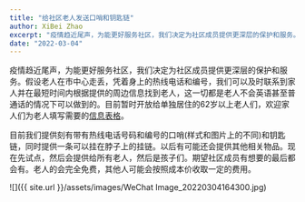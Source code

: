 ```yaml
---
title: "给社区老人发送口哨和钥匙链"
author: XiBei Zhao
excerpt: "疫情趋近尾声，为能更好服务社区，我们决定为社区成员提供更深层的保护和服务。假设老人在市中心走丢，凭着身上的热线电话和编号，我们可以及时联系到家人并在最短时间内根据提供的周边信息找到老人，这一切都是老人不会英语甚至普通话的情况下可以做到的。目前暂时开放给单独居住的62岁以上老人们，欢迎家人们为老人填写需要的信息表格"
date: "2022-03-04"
---
```


疫情趋近尾声，为能更好服务社区，我们决定为社区成员提供更深层的保护和服务。假设老人在市中心走丢，凭着身上的热线电话和编号，我们可以及时联系到家人并在最短时间内根据提供的周边信息找到老人，这一切都是老人不会英语甚至普通话的情况下可以做到的。目前暂时开放给单独居住的62岁以上老人们，欢迎家人们为老人填写需要的[信息表格](https://docs.google.com/forms/d/e/1FAIpQLSeZ0rxnIFec4ophgt0He00ofv6X2Lj6JE5PfgHTfn0pP8fpog/viewform?usp=sf_link)。

目前我们提供刻有带有热线电话号码和编号的口哨(样式和图片上的不同)和钥匙链，同时提供一条可以挂在脖子上的挂链。以后有可能还会提供其他相关物品。现在先试点，然后会提供给所有老人，然后是孩子们。期望社区成员有想要的最后都会有。老人的会完全免费，其他人可能会按照成本价收取一定的费用。

![]({{ site.url }}/assets/images/WeChat Image_20220304164300.jpg)
